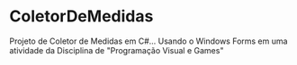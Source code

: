 # ColetorDeMedidas
 Projeto de Coletor de Medidas em C#... Usando o Windows Forms em uma atividade da Disciplina de "Programação Visual e Games"
